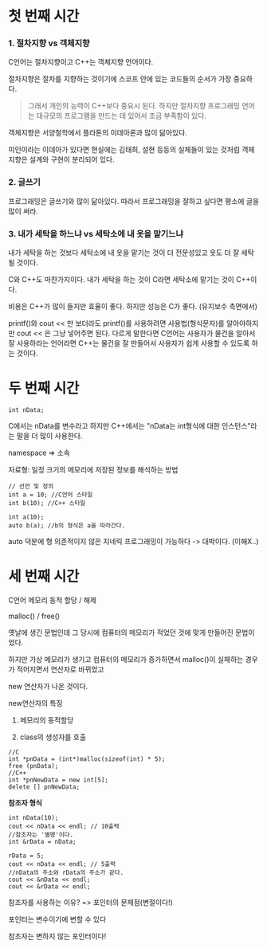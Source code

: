 # 첫 번째 시간

### 1. 절차지향 vs 객체지향

C언어는 절차지향이고 C++는 객체지향 언어이다.

절차지향은 절차를 지향하는 것이기에 스코프 안에 있는 코드들의 순서가 가장 중요하다.

> 그래서 개인의 능력이 C++보다 중요시 된다.
> 하지만 절차지향 프로그래밍 언어는 대규모의 프로그램을 만드는 데 있어서 조금 부족함이 있다.

객체지향은 서양철학에서 플라톤의 이데아론과 많이 닮아있다.

미인이라는 이데아가 있다면 현실에는 김태희, 설현 등등의 실체들이 있는 것처럼
객체지향은 설계와 구현이 분리되어 있다.

### 2. 글쓰기

프로그래밍은 글쓰기와 많이 닮아있다.
따라서 프로그래밍을 잘하고 싶다면 평소에 글을 많이 써라.

### 3. 내가 세탁을 하느냐 vs 세탁소에 내 옷을 맡기느냐

내가 세탁을 하는 것보다 세탁소에 내 옷을 맡기는 것이 더 전문성있고 옷도 더 잘 세탁될 것이다.

C와 C++도 마찬가지이다. 내가 세탁을 하는 것이 C라면 세탁소에 맡기는 것이 C++이다.

비용은 C++가 많이 들지만 효율이 좋다. 하지만 성능은 C가 좋다. (유지보수 측면에서)

printf()와 cout << 만 보더라도 printf()를 사용하려면 사용법(형식문자)를 알아야하지만 cout << 은 그냥 넣어주면 된다. 다르게 말한다면 C언어는 사용자가 물건을 알아서 잘 사용하라는 언어라면 C++는 물건을 잘 만들어서 사용자가 쉽게 사용할 수 있도록 하는 것이다.


# 두 번째 시간

```
int nData;
```

C에서는 nData를 변수라고 하지만 C++에서는 "nData는 int형식에 대한 인스턴스"라는 말을 더 많이 사용한다.

namespace => 소속

자료형: 일정 크기의 메모리에 저장된 정보를 해석하는 방법

```
// 선언 및 정의
int a = 10; //C언어 스타일
int b(10); //C++ 스타일
```

```
int a(10);
auto b(a); //b의 형식은 a을 따라간다.
```

auto 덕분에 형 의존적이지 않은 지네릭 프로그래밍이 가능하다 -> 대박이다. (이해X..)

# 세 번째 시간

C언어 메모리 동적 할당 / 해제

malloc() / free()

옛날에 생긴 문법인데 그 당시에 컴퓨터의 메모리가 적었던 것에 맞게 만들어진 문법이었다.

하지만 가상 메모리가 생기고 컴퓨터의 메모리가 증가하면서 malloc()이 실패하는 경우가 적어지면서 연산자로 바뀌었고

new 연산자가 나온 것이다.

new연산자의 특징

1. 메모리의 동적할당

2. class의 생성자를 호출

```
//C
int *pnData = (int*)malloc(sizeof(int) * 5);
free (pnData);
//C++
int *pnNewData = new int[5];
delete [] pnNewData;
```

**참조자 형식**
```
int nData(10);
cout << nData << endl; // 10출력
//참조자는 '별명'이다.
int &rData = nData;

rData = 5;
cout << nData << endl; // 5출력
//nData의 주소와 rData의 주소가 같다.
cout << &nData << endl; 
cout << &rData << endl;
```

참조자를 사용하는 이유? => 포인터의 문제점(변절이다!)

포인터는 변수이기에 변할 수 있다

참조자는 변하지 않는 포인터이다!
